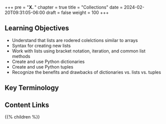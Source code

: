 +++
pre = "<b>X. </b>"
chapter = true
title = "Collections"
date = 2024-02-20T09:31:05-06:00
draft = false
weight = 100
+++

## Learning Objectives
- Understand that lists are rodered colelctions similar to arrays
- Syntax for creating new lists
- Work with lists using bracket notation, iteration, and common list methods
- Create and use Python dictionaries
- Create and use Python tuples
- Recognize the benefits and drawbacks of dictionaries vs. lists vs. tuples

## Key Terminology

## Content Links

{{% children %}}

